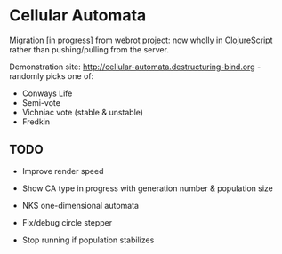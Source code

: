 Cellular Automata
=================
Migration [in progress] from webrot project: now wholly in
ClojureScript rather than pushing/pulling from the server.

Demonstration site: http://cellular-automata.destructuring-bind.org - randomly picks
one of:

- Conways Life 
- Semi-vote
- Vichniac vote (stable & unstable)
- Fredkin

TODO
----
* Improve render speed

* Show CA type in progress with generation number & population size

* NKS one-dimensional automata

* Fix/debug circle stepper

* Stop running if population stabilizes
